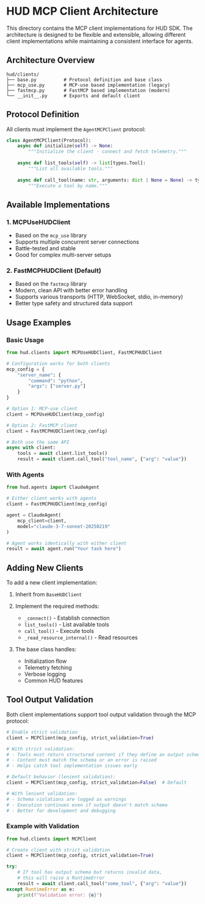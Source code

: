 # HUD MCP Client Architecture

This directory contains the MCP client implementations for HUD SDK. The architecture is designed to be flexible and extensible, allowing different client implementations while maintaining a consistent interface for agents.

## Architecture Overview

```
hud/clients/
├── base.py          # Protocol definition and base class
├── mcp_use.py       # MCP-use based implementation (legacy)
├── fastmcp.py       # FastMCP based implementation (modern)
└── __init__.py      # Exports and default client
```

## Protocol Definition

All clients must implement the `AgentMCPClient` protocol:

```python
class AgentMCPClient(Protocol):
    async def initialize(self) -> None:
        """Initialize the client - connect and fetch telemetry."""
    
    async def list_tools(self) -> list[types.Tool]:
        """List all available tools."""
    
    async def call_tool(name: str, arguments: dict | None = None) -> types.CallToolResult:
        """Execute a tool by name."""
```

## Available Implementations

### 1. MCPUseHUDClient
- Based on the `mcp_use` library
- Supports multiple concurrent server connections
- Battle-tested and stable
- Good for complex multi-server setups

### 2. FastMCPHUDClient (Default)
- Based on the `fastmcp` library
- Modern, clean API with better error handling
- Supports various transports (HTTP, WebSocket, stdio, in-memory)
- Better type safety and structured data support

## Usage Examples

### Basic Usage

```python
from hud.clients import MCPUseHUDClient, FastMCPHUDClient

# Configuration works for both clients
mcp_config = {
    "server_name": {
        "command": "python",
        "args": ["server.py"]
    }
}

# Option 1: MCP-use client
client = MCPUseHUDClient(mcp_config)

# Option 2: FastMCP client
client = FastMCPHUDClient(mcp_config)

# Both use the same API
async with client:
    tools = await client.list_tools()
    result = await client.call_tool("tool_name", {"arg": "value"})
```

### With Agents

```python
from hud.agents import ClaudeAgent

# Either client works with agents
client = FastMCPHUDClient(mcp_config)

agent = ClaudeAgent(
    mcp_client=client,
    model="claude-3-7-sonnet-20250219"
)

# Agent works identically with either client
result = await agent.run("Your task here")
```


## Adding New Clients

To add a new client implementation:

1. Inherit from `BaseHUDClient`
2. Implement the required methods:
   - `_connect()` - Establish connection
   - `list_tools()` - List available tools
   - `call_tool()` - Execute tools
   - `_read_resource_internal()` - Read resources

3. The base class handles:
   - Initialization flow
   - Telemetry fetching
   - Verbose logging
   - Common HUD features

## Tool Output Validation

Both client implementations support tool output validation through the MCP protocol:

```python
# Enable strict validation
client = MCPClient(mcp_config, strict_validation=True)

# With strict validation:
# - Tools must return structured content if they define an output schema
# - Content must match the schema or an error is raised
# - Helps catch tool implementation issues early

# Default behavior (lenient validation):
client = MCPClient(mcp_config, strict_validation=False)  # Default

# With lenient validation:
# - Schema violations are logged as warnings
# - Execution continues even if output doesn't match schema
# - Better for development and debugging
```

### Example with Validation

```python
from hud.clients import MCPClient

# Create client with strict validation
client = MCPClient(mcp_config, strict_validation=True)

try:
    # If tool has output schema but returns invalid data,
    # this will raise a RuntimeError
    result = await client.call_tool("some_tool", {"arg": "value"})
except RuntimeError as e:
    print(f"Validation error: {e}")
```
